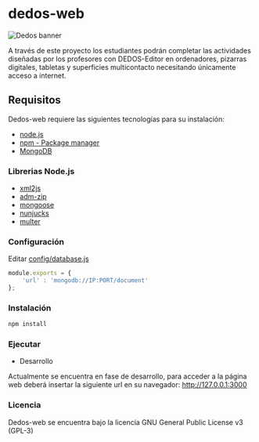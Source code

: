 # dedos-web
![Dedos banner](http://i.imgur.com/xRJ1hf9.png)

A través de este proyecto los estudiantes podrán completar las actividades diseñadas por los profesores con DEDOS-Editor en ordenadores, pizarras digitales, tabletas y superficies multicontacto necesitando únicamente acceso a internet.

## Requisitos
Dedos-web requiere las siguientes tecnologías para su instalación:
* [node.js](https://github.com/nodejs/node)
* [npm - Package manager](https://github.com/npm/npm)
* [MongoDB](https://www.mongodb.org/)

### Librerias Node.js
* [xml2js](https://www.npmjs.com/package/xml2js)
* [adm-zip](https://www.npmjs.com/package/adm-zip)
* [mongoose](https://www.npmjs.com/package/mongoose)
* [nunjucks](https://www.npmjs.com/package/nunjucks)
* [multer](https://www.npmjs.com/package/multer)

### Configuración
Editar [config/database.js](../master/config/database.js)

```javascript
module.exports = {
    'url' : 'mongodb://IP:PORT/document'
};
```

### Instalación
```sh
npm install
```
### Ejecutar

* Desarrollo

Actualmente se encuentra en fase de desarrollo, para acceder a la página web deberá insertar la siguiente url en su navegador:
http://127.0.0.1:3000

### Licencia
Dedos-web se encuentra bajo la licencia GNU General Public License v3 (GPL-3)
